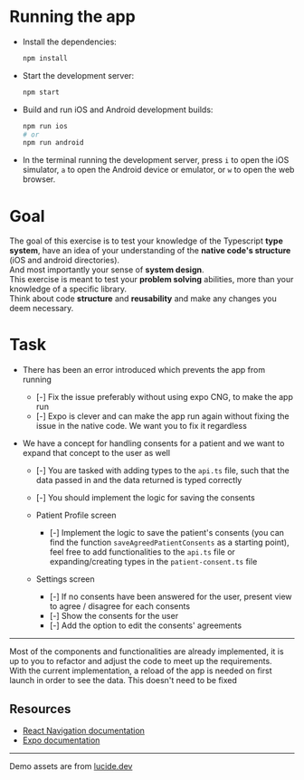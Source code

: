# Running the app

- Install the dependencies:

  ```sh
  npm install
  ```

- Start the development server:

  ```sh
  npm start
  ```

- Build and run iOS and Android development builds:

  ```sh
  npm run ios
  # or
  npm run android
  ```

- In the terminal running the development server, press `i` to open the iOS simulator, `a` to open the Android device or emulator, or `w` to open the web browser.

# Goal

The goal of this exercise is to test your knowledge of the Typescript **type system**, have an idea of your understanding of the **native code's structure** (iOS and android directories).  
And most importantly your sense of **system design**.  
This exercise is meant to test your **problem solving** abilities, more than your knowledge of a specific library.  
Think about code **structure** and **reusability** and make any changes you deem necessary.

# Task

- There has been an error introduced which prevents the app from running
  - [-] Fix the issue preferably without using expo CNG, to make the app run
  - [-] Expo is clever and can make the app run again without fixing the issue in the native code. We want you to fix it regardless

- We have a concept for handling consents for a patient and we want to expand that concept to the user as well
  - [-]  You are tasked with adding types to the `api.ts` file, such that the data passed in and the data returned is typed correctly
  - [-]  You should implement the logic for saving the consents

  - Patient Profile screen
    - [-] Implement the logic to save the patient's consents (you can find the function `saveAgreedPatientConsents` as a starting point), feel free to add functionalities to the `api.ts` file or expanding/creating types in the `patient-consent.ts` file

  - Settings screen
    - [-] If no consents have been answered for the user, present view to agree / disagree for each consents
    - [-] Show the consents for the user
    - [-] Add the option to edit the consents' agreements

---
Most of the components and functionalities are already implemented, it is up to you to refactor and adjust the code to meet up the requirements.  
With the current implementation, a reload of the app is needed on first launch in order to see the data. This doesn't need to be fixed

## Resources
- [React Navigation documentation](https://reactnavigation.org/)
- [Expo documentation](https://docs.expo.dev/)

---

Demo assets are from [lucide.dev](https://lucide.dev/)
